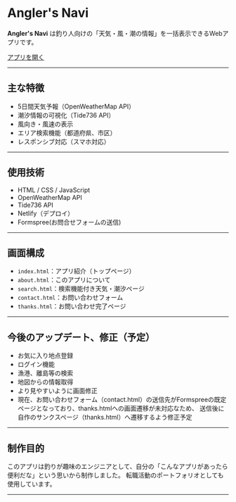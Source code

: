 #  Angler's Navi

**Angler's Navi** は釣り人向けの「天気・風・潮の情報」を一括表示できるWebアプリです。

 [アプリを開く](https://cozy-lokum-aee2cd.netlify.app/)

---

##  主な特徴

-  5日間天気予報（OpenWeatherMap API）
-  潮汐情報の可視化（Tide736 API）
-  風向き・風速の表示
-  エリア検索機能（都道府県、市区）
-  レスポンシブ対応（スマホ対応）

---

##  使用技術

- HTML / CSS / JavaScript
- OpenWeatherMap API
- Tide736 API
- Netlify（デプロイ）
- Formspree(お問合せフォームの送信)

---

##  画面構成

- `index.html`：アプリ紹介（トップページ）
- `about.html`：このアプリについて
- `search.html`：検索機能付き天気・潮汐ページ
- `contact.html`：お問い合わせフォーム
- `thanks.html`：お問い合わせ完了ページ

---

##  今後のアップデート、修正（予定）

- お気に入り地点登録
- ログイン機能
- 漁港、離島等の検索
- 地図からの情報取得
- より見やすいように画面修正
- 現在、お問い合わせフォーム（contact.html）の送信先がFormspreeの既定ページとなっており、thanks.htmlへの画面遷移が未対応なため、
  送信後に自作のサンクスページ（thanks.html）へ遷移するよう修正予定

---

##  制作目的

このアプリは釣りが趣味のエンジニアとして、自分の「こんなアプリがあったら便利だな」という思いから制作しました。
転職活動のポートフォリオとしても使用しています。

---
